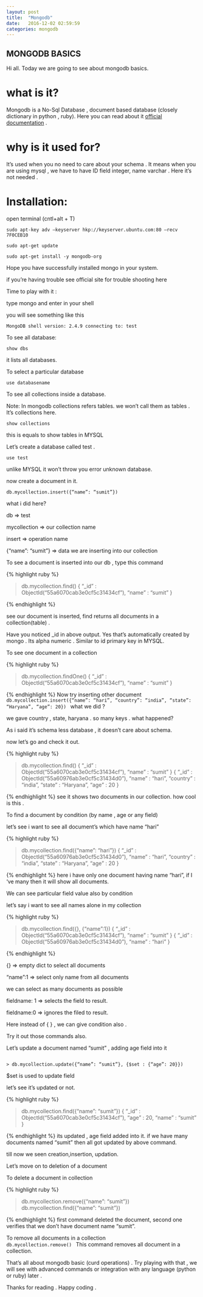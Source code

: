 ```yaml
---
layout: post
title:  "Mongodb"
date:   2016-12-02 02:59:59
categories: mongodb
---
```


<h2>MONGODB BASICS</h2>

Hi all. Today we are going to see about mongodb basics.

<h1>what is it?</h1>

Mongodb is a No-Sql Database , document based database (closely dictionary in python , ruby).  Here you can read about it <a href="https://docs.mongodb.com/manual/introduction/">official documentation</a> .

<h1>why is it used for?</h1>

It’s used when you no need to care about your schema . It means when you are using mysql , we have to have ID field integer, name varchar . Here it’s not needed .

<h1>Installation:</h1>

open terminal (cntl+alt + T)

<code>sudo apt-key adv –keyserver hkp://keyserver.ubuntu.com:80 –recv 7F0CEB10</code>

<code>sudo apt-get update</code>

<code>sudo apt-get install -y mongodb-org</code>

Hope you have successfully installed mongo in your system.

if you’re having trouble see official site for trouble shooting here

Time to play with it :

type mongo and enter in your shell

you will see something like this

<code>MongoDB shell version: 2.4.9
connecting to: test</code>

>

To see all database:

<code>show dbs</code> 

it lists all databases. 

To select a particular database

<code>use databasename</code>

To see all collections inside a database.

Note: In mongodb collections refers tables. we won’t call them as tables . It’s collections here.

<code>show collections</code>

this is equals to show tables in MYSQL

Let’s create a database called test .

<code>use test</code>

unlike MYSQL it won’t throw you error unknown database.

now create a document in it.

<code>db.mycollection.insert({“name”: “sumit”})</code>

what i did here?

db => test

mycollection => our collection name

insert => operation name

{“name”: “sumit”}  => data we are inserting into our collection

To see a document is inserted into our db , type this command

{% highlight ruby %}
> db.mycollection.find()
{ “_id” : ObjectId(“55a6070cab3e0cf5c31434cf”), “name” : “sumit” }
>

{% endhighlight %}

see our document is inserted, find returns all documents in a collection(table) .

Have you noticed _id in above output. Yes that’s automatically created by mongo . Its alpha numeric . Similar to id primary key in MYSQL. 

To see one document in a collection

{% highlight ruby %}
> db.mycollection.findOne()
{ “_id” : ObjectId(“55a6070cab3e0cf5c31434cf”), “name” : “sumit” }
>

{% endhighlight %}
Now try inserting other document
<code>
db.mycollection.insert({“name”: “hari”, “country”: “india”, “state”: “Haryana”, “age”: 20})
</code>
what we did ?

we gave country , state, haryana . so many keys .  what happened?

As i said it’s schema less database , it doesn’t care about schema.

now let’s go and check it out.

{% highlight ruby %}
> db.mycollection.find()
{ “_id” : ObjectId(“55a6070cab3e0cf5c31434cf”), “name” : “sumit” }
{ “_id” : ObjectId(“55a60976ab3e0cf5c31434d0”), “name” : “hari”, “country” : “india”, “state” : “Haryana”, “age” : 20 }
>

{% endhighlight %}
see it shows two documents in our collection. how cool is this .

To find a document by condition (by name , age or any field)

let’s see i want to see all document’s which have name “hari”

{% highlight ruby %}
> db.mycollection.find({“name”: “hari”})
{ “_id” : ObjectId(“55a60976ab3e0cf5c31434d0”), “name” : “hari”, “country” : “india”, “state” : “Haryana”, “age” : 20 }
>

{% endhighlight %}
here i have only one document having name “hari”, if I ‘ve many then it will show all documents.

We can see particular field value also by condition

let’s say i want to see all names alone in my collection

{% highlight ruby %}
> db.mycollection.find({}, {“name”:1})
{ “_id” : ObjectId(“55a6070cab3e0cf5c31434cf”), “name” : “sumit” }
{ “_id” : ObjectId(“55a60976ab3e0cf5c31434d0”), “name” : “hari” }
>
{% endhighlight  %}

{} => empty dict to select all documents

“name”:1 => select only name from all documents

we can select  as many documents as possible

fieldname: 1  => selects the field to result.

fieldname:0  => ignores the filed to result.

Here instead of { } , we can give condition also .

Try it out those commands also.

Let’s update a document named “sumit” , adding age field into it

<code>
> db.mycollection.update({“name”: “sumit”}, {$set : {“age”: 20}})

</code>
$set is used to update field

let’s see it’s updated or not.

{% highlight ruby %}
> db.mycollection.find({“name”: “sumit”})
{ “_id” : ObjectId(“55a6070cab3e0cf5c31434cf”), “age” : 20, “name” : “sumit” }
>

{% endhighlight %}
its updated , age field added into it. if we have many documents named “sumit” then all got updated by above command.

till now we seen creation,insertion, updation.

Let’s move on to deletion of a document

To delete a document in collection

{% highlight ruby %}
> db.mycollection.remove({“name”: “sumit”})
> db.mycollection.find({“name”: “sumit”})
>

{% endhighlight %}
first command deleted the document, second one verifies that we don’t have document name “sumit”.

To remove all documents in a collection
<code>
db.mycollection.remove()
</code>
This command removes all document in a collection.

That’s all about mongodb basic (curd operations) .  Try playing with that , we will see with advanced commands or integration with any language (python or ruby) later .

 

Thanks for reading . Happy coding .

